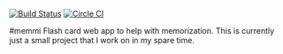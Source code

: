 [![Build Status](https://travis-ci.org/bartushk/memmi.svg?branch=master)](https://travis-ci.org/bartushk/memmi)
[![Circle CI](https://circleci.com/gh/bartushk/memmi.svg?style=svg)](https://circleci.com/gh/bartushk/memmi)

#memmi
Flash card web app to help with memorization.
This is currently just a small project that I work on in my spare time.
